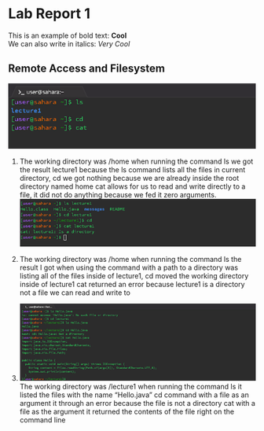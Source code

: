 # Lab Report 1 
This is an example of bold text: **Cool**\
We can also write in italics:  _Very Cool_ 
## Remote Access and Filesystem
![Image](https://github.com/rickrodness/cse15l-lab-reports/blob/main/CS15L_1.png)
1. The working directory was /home when running the command
ls we got the result lecture1 because the ls command lists all the files in current directory, 
cd we got nothing because we are already inside the root directory named home
cat allows for us to read and write directly to a file, it did not do anything because we fed it zero arguments.  
![Image](https://github.com/rickrodness/cse15l-lab-reports/blob/main/CS15L_2.png)


2. The working directory was /home when running the command
ls the result I got when using the command with a path to a directory was listing all of the files inside of lecture1, 
cd moved the working directory inside of lecture1
cat returned an error because lecture1 is a directory not a file we can read and write to  

4.  ![Image](https://github.com/rickrodness/cse15l-lab-reports/blob/main/CS15L_3.png)
  The working directory was /lecture1 when running the command
ls it listed the files with the name “Hello.java”
cd command with a file as an argument it through an error because the file is not a directory
cat with a file as the argument it returned the contents of the file right on the command line




   
